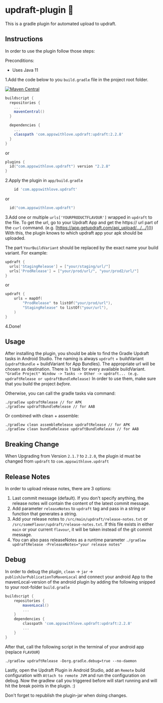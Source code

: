 # updraft-plugin 🚀

This is a gradle plugin for automated upload to updraft.


## Instructions

In order to use the plugin follow those steps:

Preconditions:
- Uses Java 11
 
1.Add the code below to you `build.gradle` file in the project root folder.

[![Maven Central](https://maven-badges.herokuapp.com/maven-central/com.appswithlove.updraft/updraft/badge.svg)](https://maven-badges.herokuapp.com/maven-central/com.appswithlove.updraft/updraft)

```groovy
buildscript {
  repositories {
    ...
    mavenCentral()
  }

  dependencies {
    ...
    classpath 'com.appswithlove.updraft:updraft:2.2.8'
  }
}
```

or 

```kotlin
plugins {
  id("com.appswithlove.updraft") version "2.2.8"
}
```

2.Apply the plugin in `app/build.gradle`

```groovy
    id 'com.appswithlove.updraft'
```

or 

```kotlin
  id("com.appswithlove.updraft")
```

3.Add one or multiple `urls['YOURPRODUCTFLAVOUR']` wrapped in `updraft` to the file. To get the url, go to your Updraft App and get the https:// url part of the `curl` command. (e.g. [https://app.getupdraft.com/api_upload/.../.../]())
With this, the plugin knows to which updraft app your apk should be uploaded.

The part `YourBuildVariant` should be replaced by the exact name your build variant. For example: 
 

```groovy
updraft {
  urls['StagingRelease'] = ["your/staging/url/"]
  urls['ProdRelease'] = ["your/prod/url/", "your/prod2/url/"]
}
```

or
```kotlin
updraft {
    urls = mapOf(
        "ProdRelease" to listOf("your/prod/url"),
        "StagingRelease" to listOf("your/url"),
    )
}
```

4.Done! 

## Usage
After installing the plugin, you should be able to find the Gradle Updraft tasks in Android Studio. The naming is always `updraft` + buildVariant (`updraftBundle` + buildVariant for App Bundles). The appropriate url will be chosen as destination. There is 1 task for every available buildVariant.
`"Gradle Project" Window -> Tasks -> Other -> updraft... (e.g. updraftRelease or updraftBundleRelease)`
In order to use them, make sure that you build the project *before*. 

Otherwise, you can call the gradle tasks via command: 

```
./gradlew updraftRelease // for APK
./gradlew updraftBundleRelease // for AAB
```

Or combined with clean + assemble: 

```
./gradlew clean assembleRelease updraftRelease // for APK
./gradlew clean bundleRelease updraftBundleRelease // for AAB
```

## Breaking Change
When Upgrading from Version `2.1.7` to `2.2.0`, the plugin id must be changed from `updraft` to `com.appswithlove.updraft`

## Release Notes
In order to upload release notes, there are 3 options:
1. Last commit message (default). If you don't specify anything, the release notes will contain the content of the latest commit message.
2. Add parameter `releaseNotes` to `updraft` tag and pass in a string or function that generates a string.
3. Add your release notes to `/src/main/updraft/release-notes.txt` or `/src/someFlavor/updraft/release-notes.txt`. If this file exists in either `main` or your current `flavour`, it will be taken instead of the git commit message.
4. You can also pass releaseNotes as a runtime parameter `./gradlew updraftRelease -PreleaseNotes="your release notes"`


## Debug

In order to debug the plugin, `clean` -> `jar` -> `publishJarPublicationToMavenLocal` and connect your android App to the mavenLocal-version of the android plugin by adding the following snipped to your root-folder `build.gradle`

```groovy
buildscript {
	repositories {
		mavenLocal()
		...
	}
	dependencies {
	    classpath 'com.appswithlove.updraft:updraft:2.2.8'
	    ...
	}
}
```

After that, call the following script in the terminal of your android app (replace `FLAVOUR`)

```console
./gradlew updraftRelease -Dorg.gradle.debug=true --no-daemon
```

Lastly, open the Updraft Plugin in Android Studio, add an `Remote` build configuration with `Attach to remote JVM` and run the configuration on debug. Now the gradlew call you triggered before will start running and will hit the break points in the plugin. :)

Don't forget to republish the plugin-jar when doing changes.
